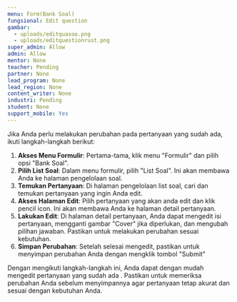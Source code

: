 ```yaml
---
menu: Form(Bank Soal)
fungsional: Edit question
gambar:
  - uploads/editquasoo.png
  - uploads/editquestionrust.png
super_admin: Allow
admin: Allow
mentor: None
teacher: Pending
partner: None
lead_program: None
lead_region: None
content_writer: None
industri: Pending
student: None
support_mobile: Yes
---
```

Jika Anda perlu melakukan perubahan pada pertanyaan yang sudah ada, ikuti langkah-langkah berikut: 

1. **Akses Menu Formulir**: Pertama-tama, klik menu "Formulir" dan pilih opsi "Bank Soal".
2. **Pilih List Soal**: Dalam menu formulir, pilih "List Soal". Ini akan membawa Anda ke halaman pengelolaan soal.
3. **Temukan Pertanyaan**: Di halaman pengelolaan list soal, cari dan temukan pertanyaan yang ingin Anda edit.
4. **Akses Halaman Edit**: Pilih pertanyaan yang akan anda edit dan klik pencil icon. Ini akan membawa Anda ke halaman detail pertanyaan. 
5. **Lakukan Edit**: Di halaman detail pertanyaan, Anda dapat mengedit isi pertanyaan, mengganti gambar "Cover" jika diperlukan, dan mengubah pilihan jawaban. Pastikan untuk melakukan perubahan sesuai kebutuhan.
6. **Simpan Perubahan**: Setelah selesai mengedit, pastikan untuk menyimpan perubahan Anda dengan mengklik tombol "Submit"

Dengan mengikuti langkah-langkah ini, Anda dapat dengan mudah mengedit pertanyaan yang sudah ada . Pastikan untuk memeriksa perubahan Anda sebelum menyimpannya agar pertanyaan tetap akurat dan sesuai dengan kebutuhan Anda.
